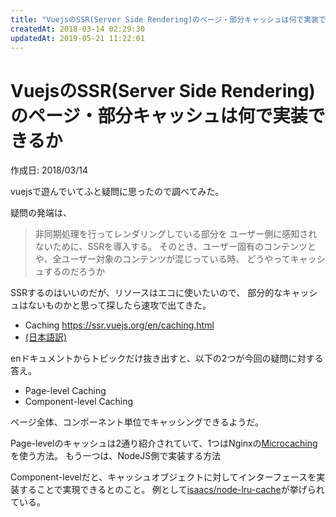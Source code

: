 ```yaml
---
title: "VuejsのSSR(Server Side Rendering)のページ・部分キャッシュは何で実装できるか"
createdAt: 2018-03-14 02:29:30
updatedAt: 2019-05-21 11:22:01
---
```


# VuejsのSSR(Server Side Rendering)のページ・部分キャッシュは何で実装できるか

<p id="created_at">作成日: <time dateTime="2018-03-14T02:20">2018/03/14</time></p>

vuejsで遊んでいてふと疑問に思ったので調べてみた。

疑問の発端は、


> 非同期処理を行ってレンダリングしている部分を
> ユーザー側に感知されないために、SSRを導入する。
> そのとき、ユーザー固有のコンテンツとや、全ユーザー対象のコンテンツが混じっている時、
> どうやってキャッシュするのだろうか


SSRするのはいいのだが、リソースはエコに使いたいので、
部分的なキャッシュはないものかと思って探したら速攻で出てきた。

- Caching <https://ssr.vuejs.org/en/caching.html>
- [(日本語訳)](https://github.com/vuejs/vue-ssr-docs/blob/master/ja/caching.md)

enドキュメントからトピックだけ抜き出すと、以下の2つが今回の疑問に対する答え。

- Page-level Caching
- Component-level Caching

ページ全体、コンポーネント単位でキャッシングできるようだ。

Page-levelのキャッシュは2通り紹介されていて、1つはNginxの[Microcaching](https://www.nginx.com/blog/benefits-of-microcaching-nginx/)を使う方法。
もう一つは、NodeJS側で実装する方法

Component-levelだと、キャッシュオブジェクトに対してインターフェースを実装することで実現できるとのこと。
例として[isaacs/node-lru-cache](https://github.com/isaacs/node-lru-cache)が挙げられている。


